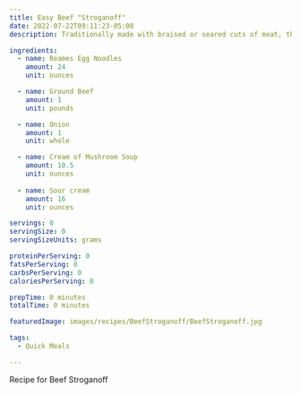 ```yaml
---
title: Easy Beef "Stroganoff"
date: 2022-07-22T09:11:23-05:00
description: Traditionally made with braised or seared cuts of meat, this alternative to a more typical beef stroganoff recipe makes for a  quick, easy, and delicious weeknight meal. 

ingredients:
  - name: Reames Egg Noodles
    amount: 24
    unit: ounces

  - name: Ground Beef
    amount: 1
    unit: pounds

  - name: Onion
    amount: 1
    unit: whole

  - name: Cream of Mushroom Soup
    amount: 10.5
    unit: ounces
  
  - name: Sour cream
    amount: 16
    unit: ounces

servings: 0
servingSize: 0
servingSizeUnits: grams

proteinPerServing: 0
fatsPerServing: 0
carbsPerServing: 0
caloriesPerServing: 0

prepTime: 0 minutes
totalTime: 0 minutes

featuredImage: images/recipes/BeefStroganoff/BeefStroganoff.jpg

tags:
  - Quick Meals

---
```


Recipe for Beef Stroganoff